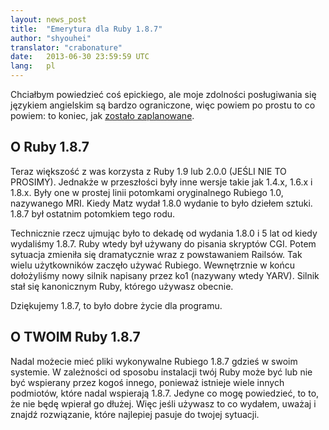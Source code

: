 ```yaml
---
layout: news_post
title:  "Emerytura dla Ruby 1.8.7"
author: "shyouhei"
translator: "crabonature"
date:   2013-06-30 23:59:59 UTC
lang:   pl
---
```


Chciałbym powiedzieć coś epickiego, ale moje zdolności posługiwania się
językiem angielskim są bardzo ograniczone, więc powiem po prostu to
co powiem: to koniec, jak [zostało zaplanowane][1].

[1]: http://www.ruby-lang.org/pl/news/2011/10/06/plans-for-1-8-7/

## O Ruby 1.8.7

Teraz większość z was korzysta z Ruby 1.9 lub 2.0.0 (JEŚLI NIE TO PROSIMY).
Jednakże w przeszłości były inne wersje takie jak 1.4.x, 1.6.x i 1.8.x.
Były one w prostej linii potomkami oryginalnego Rubiego 1.0, nazywanego MRI.
Kiedy Matz wydał 1.8.0 wydanie to było dziełem sztuki.
1.8.7 był ostatnim potomkiem tego rodu.

Technicznie rzecz ujmując było to dekadę od wydania 1.8.0 i 5 lat od kiedy
wydaliśmy 1.8.7. Ruby wtedy był używany do pisania skryptów CGI.
Potem sytuacja zmieniła się dramatycznie wraz z powstawaniem Railsów.
Tak wielu użytkowników zaczęło używać Rubiego. Wewnętrznie w końcu
dołożyliśmy nowy silnik napisany przez ko1 (nazywany wtedy YARV).
Silnik stał się kanonicznym Ruby, którego używasz obecnie.

Dziękujemy 1.8.7, to było dobre życie dla programu.

## O TWOIM Ruby 1.8.7

Nadal możecie mieć pliki wykonywalne Rubiego 1.8.7 gdzieś w swoim systemie.
W zależności od sposobu instalacji twój Ruby może być lub nie być
wspierany przez kogoś innego, ponieważ istnieje wiele innych podmiotów,
które nadal wspierają 1.8.7. Jedyne co mogę powiedzieć, to to, że nie będę
wpierał go dłużej. Więc jeśli używasz to co wydałem, uważaj i znajdź
rozwiązanie, które najlepiej pasuje do twojej sytuacji.
